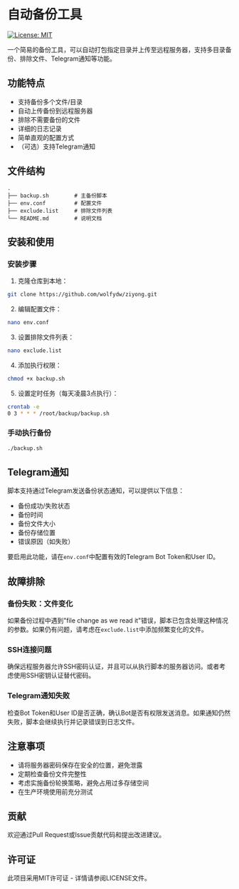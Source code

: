 # 自动备份工具

[![License: MIT](https://img.shields.io/badge/License-MIT-yellow.svg)](https://opensource.org/licenses/MIT)

一个简易的备份工具，可以自动打包指定目录并上传至远程服务器，支持多目录备份、排除文件、Telegram通知等功能。

## 功能特点

- 支持备份多个文件/目录
- 自动上传备份到远程服务器
- 排除不需要备份的文件
- 详细的日志记录
- 简单直观的配置方式
- （可选）支持Telegram通知

## 文件结构

```
.
├── backup.sh        # 主备份脚本
├── env.conf         # 配置文件
├── exclude.list     # 排除文件列表
└── README.md        # 说明文档
```

## 安装和使用

### 安装步骤

1. 克隆仓库到本地：

```bash
git clone https://github.com/wolfydw/ziyong.git
```

2. 编辑配置文件：

```bash
nano env.conf
```

3. 设置排除文件列表：

```bash
nano exclude.list
```

4. 添加执行权限：

```bash
chmod +x backup.sh
```

5. 设置定时任务（每天凌晨3点执行）：

```bash
crontab -e
0 3 * * * /root/backup/backup.sh
```

### 手动执行备份

```bash
./backup.sh
```

## Telegram通知

脚本支持通过Telegram发送备份状态通知，可以提供以下信息：

- 备份成功/失败状态
- 备份时间
- 备份文件大小
- 备份存储位置
- 错误原因（如失败）

要启用此功能，请在`env.conf`中配置有效的Telegram Bot Token和User ID。

## 故障排除

### 备份失败：文件变化

如果备份过程中遇到"file change as we read it"错误，脚本已包含处理这种情况的参数。如果仍有问题，请考虑在`exclude.list`中添加频繁变化的文件。

### SSH连接问题

确保远程服务器允许SSH密码认证，并且可以从执行脚本的服务器访问。或者考虑使用SSH密钥认证替代密码。

### Telegram通知失败

检查Bot Token和User ID是否正确，确认Bot是否有权限发送消息。如果通知仍然失败，脚本会继续执行并记录错误到日志文件。

## 注意事项

- 请将服务器密码保存在安全的位置，避免泄露
- 定期检查备份文件完整性
- 考虑实施备份轮换策略，避免占用过多存储空间
- 在生产环境使用前充分测试

## 贡献

欢迎通过Pull Request或Issue贡献代码和提出改进建议。

## 许可证

此项目采用MIT许可证 - 详情请参阅LICENSE文件。
